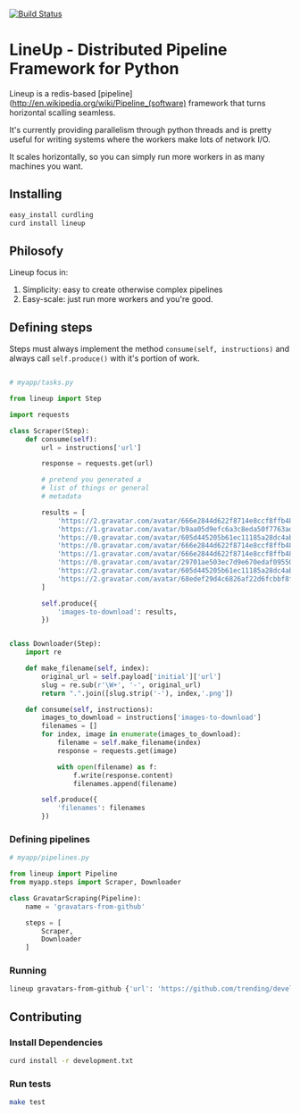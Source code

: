 [![Build Status](https://travis-ci.org/gabrielfalcao/lineup.png)](https://travis-ci.org/gabrielfalcao/lineup)
# LineUp - Distributed Pipeline Framework for Python

Lineup is a redis-based
[pipeline](http://en.wikipedia.org/wiki/Pipeline_(software) framework
that turns horizontal scalling seamless.

It's currently providing parallelism through python threads and is
pretty useful for writing systems where the workers make lots of
network I/O.

It scales horizontally, so you can simply run more workers in as many
machines you want.

## Installing

```bash
easy_install curdling
curd install lineup
```

## Philosofy

Lineup focus in:

1. Simplicity: easy to create otherwise complex pipelines
2. Easy-scale: just run more workers and you're good.

## Defining steps

Steps must always implement the method `consume(self, instructions)` and
always call `self.produce()` with it's portion of work.

```python

# myapp/tasks.py

from lineup import Step

import requests

class Scraper(Step):
    def consume(self):
        url = instructions['url']

        response = requests.get(url)

        # pretend you generated a
        # list of things or general
        # metadata

        results = [
            'https://2.gravatar.com/avatar/666e2844d622f8714e8ccf8ffb48a47c'
            'https://1.gravatar.com/avatar/b9aa05d9efc6a3c8eda50f7763ad0715'
            'https://0.gravatar.com/avatar/605d445205b61ec11185a28dc4ab9323'
            'https://0.gravatar.com/avatar/666e2844d622f8714e8ccf8ffb48a47c'
            'https://1.gravatar.com/avatar/666e2844d622f8714e8ccf8ffb48a47c'
            'https://0.gravatar.com/avatar/29701ae503ec7d9e670edaf095503067'
            'https://2.gravatar.com/avatar/605d445205b61ec11185a28dc4ab9323'
            'https://2.gravatar.com/avatar/68edef29d4c6826af22d6fcbbf8f1084'
        ]

        self.produce({
            'images-to-download': results,
        })


class Downloader(Step):
    import re

    def make_filename(self, index):
        original_url = self.payload['initial']['url']
        slug = re.sub(r'\W+', '-', original_url)
        return ".".join([slug.strip('-'), index,'.png'])

    def consume(self, instructions):
        images_to_download = instructions['images-to-download']
        filenames = []
        for index, image in enumerate(images_to_download):
            filename = self.make_filename(index)
            response = requests.get(image)

            with open(filename) as f:
                f.write(response.content)
                filenames.append(filename)

        self.produce({
            'filenames': filenames
        })
```

### Defining pipelines


```python
# myapp/pipelines.py

from lineup import Pipeline
from myapp.steps import Scraper, Downloader

class GravatarScraping(Pipeline):
    name = 'gravatars-from-github'

    steps = [
        Scraper,
        Downloader
    ]

```

### Running

```bash
lineup gravatars-from-github {'url': 'https://github.com/trending/developers'}
```


## Contributing

### Install Dependencies


```bash
curd install -r development.txt
```

### Run tests


```bash
make test
```

